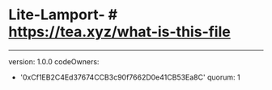 # Lite-Lamport- # https://tea.xyz/what-is-this-file
---
version: 1.0.0
codeOwners:
  - '0xCf1EB2C4Ed37674CCB3c90f7662D0e41CB53Ea8C'
quorum: 1
